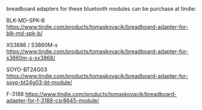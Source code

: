 breadboard adapters for these bluetooth modules can be purchase at tindie:

BLK-MD-SPK-B https://www.tindie.com/products/tomaskovacik/breadboard-adapter-for-blk-md-spk-b/

XS3886 / S3860M-s https://www.tindie.com/products/tomaskovacik/breadboard-adapter-for-s3860m-s-sx3868/

SOYO-BT24G03 https://www.tindie.com/products/tomaskovacik/breadboard-adapter-for-soyo-bt24g03-bt-module/

F-3188 https://www.tindie.com/products/tomaskovacik/breadboard-adapter-for-f-3188-csr8645-module/
